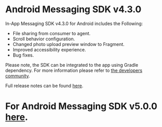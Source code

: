 # Android Messaging SDK v4.3.0

In-App Messaging SDK v4.3.0 for Android includes the Following:
* File sharing from consumer to agent.
* Scroll behavior configuration.
* Changed photo upload preview window to Fragment.
* Improved accessibility experience.
* Bug fixes.

Please note, the SDK can be integrated to the app using Gradle dependency. For more information please refer to [the developers community](https://developers.liveperson.com/android-quickstart.html).

Full release notes can be found [here](https://developers.liveperson.com/mobile-app-messaging-sdk-for-android-latest-release-notes.html).

# For Android Messaging SDK v5.0.0 [here](https://github.com/LP-Messaging/Android-Messaging-SDK/tree/androidX_master).
